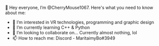 👋 Hey everyone, I’m @CherryMouse1067.
  Here's what you need to know about me:
- 👀 I’m interested in VR technologies, programming and graphic design
- 🌱 I’m currently learning C++ & Python
- 💞️ I’m looking to collaborate on... Currently almost nothing, lol 
- 📫 How to reach me: Discord - MaritaimyBo#3949

<!---
CherryMouse1067/CherryMouse1067 is a ✨ special ✨ repository because its `README.md` (this file) appears on your GitHub profile.
You can click the Preview link to take a look at your changes.
--->
